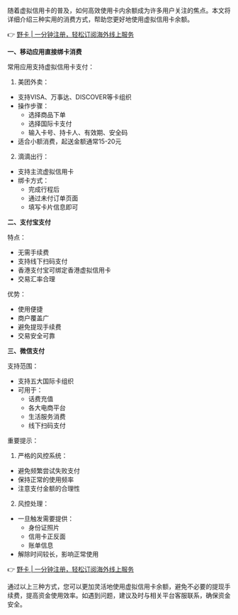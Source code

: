 随着虚拟信用卡的普及，如何高效使用卡内余额成为许多用户关注的焦点。本文将详细介绍三种实用的消费方式，帮助您更好地使用虚拟信用卡余额。

👉 [野卡 | 一分钟注册，轻松订阅海外线上服务](https://bit.ly/bewildcard)

**一、移动应用直接绑卡消费**

常用应用支持虚拟信用卡支付：

1. 美团外卖：
- 支持VISA、万事达、DISCOVER等卡组织
- 操作步骤：
  - 选择商品下单
  - 选择国际卡支付
  - 输入卡号、持卡人、有效期、安全码
- 适合小额消费，起送金额通常15-20元

2. 滴滴出行：
- 支持主流虚拟信用卡
- 绑卡方式：
  - 完成行程后
  - 通过未付订单页面
  - 填写卡片信息即可

**二、支付宝支付**

特点：
- 无需手续费
- 支持线下扫码支付
- 香港支付宝可绑定香港虚拟信用卡
- 交易汇率合理

优势：
- 使用便捷
- 商户覆盖广
- 避免提现手续费
- 交易安全可靠

**三、微信支付**

支持范围：
- 支持五大国际卡组织
- 可用于：
  - 话费充值
  - 各大电商平台
  - 生活服务消费
  - 线下扫码支付

重要提示：
1. 严格的风控系统：
- 避免频繁尝试失败支付
- 保持正常的使用频率
- 注意支付金额的合理性

2. 风控处理：
- 一旦触发需要提供：
  - 身份证照片
  - 信用卡正反面
  - 账单信息
- 解除时间较长，影响正常使用

👉 [野卡 | 一分钟注册，轻松订阅海外线上服务](https://bit.ly/bewildcard)

通过以上三种方式，您可以更加灵活地使用虚拟信用卡余额，避免不必要的提现手续费，提高资金使用效率。如遇到问题，建议及时与相关平台客服联系，确保资金安全。